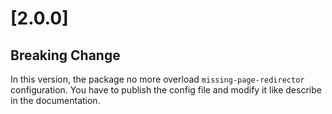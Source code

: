 # [2.0.0]

## Breaking Change

In this version, the package no more overload `missing-page-redirector` configuration. You have to publish the config file and modify it like describe in the documentation.

